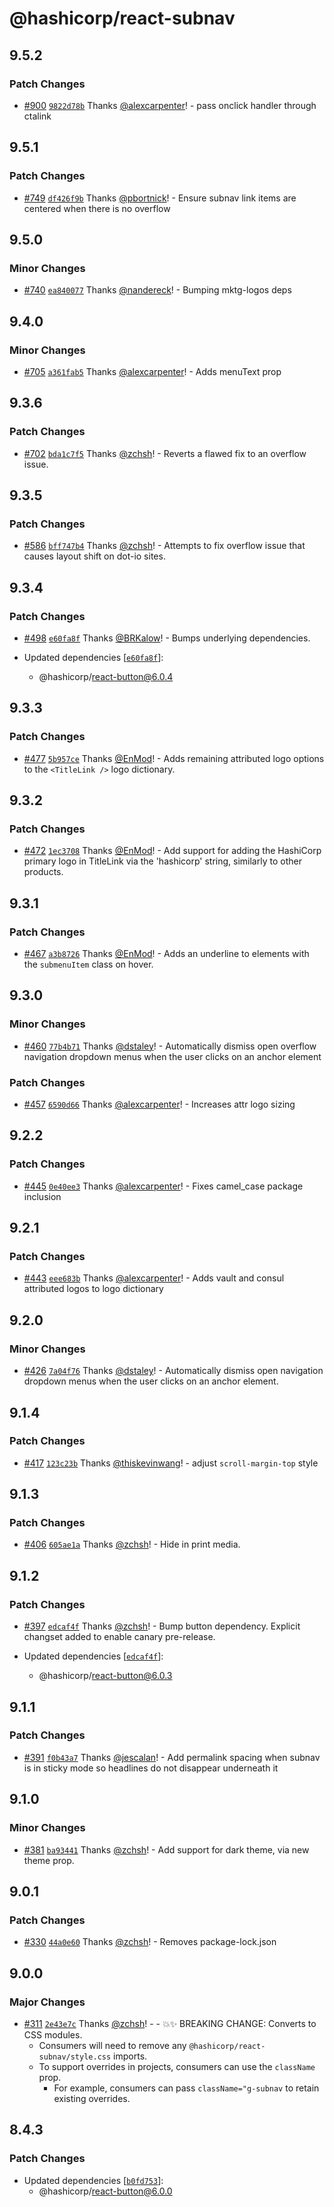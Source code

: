 # @hashicorp/react-subnav

## 9.5.2

### Patch Changes

- [#900](https://github.com/hashicorp/react-components/pull/900) [`9822d78b`](https://github.com/hashicorp/react-components/commit/9822d78b05e205555ad62b075c63c63b0d9694ab) Thanks [@alexcarpenter](https://github.com/alexcarpenter)! - pass onclick handler through ctalink

## 9.5.1

### Patch Changes

- [#749](https://github.com/hashicorp/react-components/pull/749) [`df426f9b`](https://github.com/hashicorp/react-components/commit/df426f9bf17b7a3374fe2649ffb1990d8db3bcb2) Thanks [@pbortnick](https://github.com/pbortnick)! - Ensure subnav link items are centered when there is no overflow

## 9.5.0

### Minor Changes

- [#740](https://github.com/hashicorp/react-components/pull/740) [`ea840077`](https://github.com/hashicorp/react-components/commit/ea84007724e2b604ea0be0114aee474a1ccc6d6f) Thanks [@nandereck](https://github.com/nandereck)! - Bumping mktg-logos deps

## 9.4.0

### Minor Changes

- [#705](https://github.com/hashicorp/react-components/pull/705) [`a361fab5`](https://github.com/hashicorp/react-components/commit/a361fab5f38ced326a1e291dc370559eaced3d6d) Thanks [@alexcarpenter](https://github.com/alexcarpenter)! - Adds menuText prop

## 9.3.6

### Patch Changes

- [#702](https://github.com/hashicorp/react-components/pull/702) [`bda1c7f5`](https://github.com/hashicorp/react-components/commit/bda1c7f54523744cbbb6d4fa40277d9788bc93ca) Thanks [@zchsh](https://github.com/zchsh)! - Reverts a flawed fix to an overflow issue.

## 9.3.5

### Patch Changes

- [#586](https://github.com/hashicorp/react-components/pull/586) [`bff747b4`](https://github.com/hashicorp/react-components/commit/bff747b4f790f00a9e8e23e682fc94510d69bddf) Thanks [@zchsh](https://github.com/zchsh)! - Attempts to fix overflow issue that causes layout shift on dot-io sites.

## 9.3.4

### Patch Changes

- [#498](https://github.com/hashicorp/react-components/pull/498) [`e60fa8f`](https://github.com/hashicorp/react-components/commit/e60fa8f437a98f97f6c0ed396f194192cf5e376e) Thanks [@BRKalow](https://github.com/BRKalow)! - Bumps underlying dependencies.

- Updated dependencies [[`e60fa8f`](https://github.com/hashicorp/react-components/commit/e60fa8f437a98f97f6c0ed396f194192cf5e376e)]:
  - @hashicorp/react-button@6.0.4

## 9.3.3

### Patch Changes

- [#477](https://github.com/hashicorp/react-components/pull/477) [`5b957ce`](https://github.com/hashicorp/react-components/commit/5b957ce637f92958804311f1295aaa181558568b) Thanks [@EnMod](https://github.com/EnMod)! - Adds remaining attributed logo options to the `<TitleLink />` logo dictionary.

## 9.3.2

### Patch Changes

- [#472](https://github.com/hashicorp/react-components/pull/472) [`1ec3708`](https://github.com/hashicorp/react-components/commit/1ec3708858aac94f3083d1d00663de7e7de27541) Thanks [@EnMod](https://github.com/EnMod)! - Add support for adding the HashiCorp primary logo in TitleLink via the 'hashicorp' string, similarly to other products.

## 9.3.1

### Patch Changes

- [#467](https://github.com/hashicorp/react-components/pull/467) [`a3b8726`](https://github.com/hashicorp/react-components/commit/a3b87263b36b1887b0c915354b973ae1a52a0ac9) Thanks [@EnMod](https://github.com/EnMod)! - Adds an underline to elements with the `submenuItem` class on hover.

## 9.3.0

### Minor Changes

- [#460](https://github.com/hashicorp/react-components/pull/460) [`77b4b71`](https://github.com/hashicorp/react-components/commit/77b4b71c54ae54c621f3bc7e41e5ad580509670f) Thanks [@dstaley](https://github.com/dstaley)! - Automatically dismiss open overflow navigation dropdown menus when the user clicks on an anchor element

### Patch Changes

- [#457](https://github.com/hashicorp/react-components/pull/457) [`6590d66`](https://github.com/hashicorp/react-components/commit/6590d6617c0ffc695c3e3a10be6257c0a6b0a38a) Thanks [@alexcarpenter](https://github.com/alexcarpenter)! - Increases attr logo sizing

## 9.2.2

### Patch Changes

- [#445](https://github.com/hashicorp/react-components/pull/445) [`0e40ee3`](https://github.com/hashicorp/react-components/commit/0e40ee35397663da70d73e9fd4414b5576e7b557) Thanks [@alexcarpenter](https://github.com/alexcarpenter)! - Fixes camel_case package inclusion

## 9.2.1

### Patch Changes

- [#443](https://github.com/hashicorp/react-components/pull/443) [`eee683b`](https://github.com/hashicorp/react-components/commit/eee683bb09f866befb16ab8af66178d355181398) Thanks [@alexcarpenter](https://github.com/alexcarpenter)! - Adds vault and consul attributed logos to logo dictionary

## 9.2.0

### Minor Changes

- [#426](https://github.com/hashicorp/react-components/pull/426) [`7a04f76`](https://github.com/hashicorp/react-components/commit/7a04f76a3ac20bc65ead0f8e4915d0ad18dfc94b) Thanks [@dstaley](https://github.com/dstaley)! - Automatically dismiss open navigation dropdown menus when the user clicks on an anchor element.

## 9.1.4

### Patch Changes

- [#417](https://github.com/hashicorp/react-components/pull/417) [`123c23b`](https://github.com/hashicorp/react-components/commit/123c23b46757c0b2fb0de8bf0d022081ed346ccf) Thanks [@thiskevinwang](https://github.com/thiskevinwang)! - adjust `scroll-margin-top` style

## 9.1.3

### Patch Changes

- [#406](https://github.com/hashicorp/react-components/pull/406) [`605ae1a`](https://github.com/hashicorp/react-components/commit/605ae1a3179855cf861b1bd86c7b7c9414761d3f) Thanks [@zchsh](https://github.com/zchsh)! - Hide in print media.

## 9.1.2

### Patch Changes

- [#397](https://github.com/hashicorp/react-components/pull/397) [`edcaf4f`](https://github.com/hashicorp/react-components/commit/edcaf4f3bf7df33932efae3b7885c908a541ce1a) Thanks [@zchsh](https://github.com/zchsh)! - Bump button dependency. Explicit changset added to enable canary pre-release.

- Updated dependencies [[`edcaf4f`](https://github.com/hashicorp/react-components/commit/edcaf4f3bf7df33932efae3b7885c908a541ce1a)]:
  - @hashicorp/react-button@6.0.3

## 9.1.1

### Patch Changes

- [#391](https://github.com/hashicorp/react-components/pull/391) [`f0b43a7`](https://github.com/hashicorp/react-components/commit/f0b43a7910f8a76e102afb18b38e22b19348d2cb) Thanks [@jescalan](https://github.com/jescalan)! - Add permalink spacing when subnav is in sticky mode so headlines do not disappear underneath it

## 9.1.0

### Minor Changes

- [#381](https://github.com/hashicorp/react-components/pull/381) [`ba93441`](https://github.com/hashicorp/react-components/commit/ba934415dd7d2ad56360c769f609c5ab9057ddd1) Thanks [@zchsh](https://github.com/zchsh)! - Add support for dark theme, via new theme prop.

## 9.0.1

### Patch Changes

- [#330](https://github.com/hashicorp/react-components/pull/330) [`44a0e60`](https://github.com/hashicorp/react-components/commit/44a0e60b577a36978275ef1b0efa0e351a9802c6) Thanks [@zchsh](https://github.com/zchsh)! - Removes package-lock.json

## 9.0.0

### Major Changes

- [#311](https://github.com/hashicorp/react-components/pull/311) [`2e43e7c`](https://github.com/hashicorp/react-components/commit/2e43e7c716b8889f942e8dfcd1b2e553a72d0fa6) Thanks [@zchsh](https://github.com/zchsh)! - - 💥✨ BREAKING CHANGE: Converts to CSS modules.
  - Consumers will need to remove any `@hashicorp/react-subnav/style.css` imports.
  - To support overrides in projects, consumers can use the `className` prop.
    - For example, consumers can pass `className="g-subnav` to retain existing overrides.

## 8.4.3

### Patch Changes

- Updated dependencies [[`b0fd753`](https://github.com/hashicorp/react-components/commit/b0fd753d7f9e5c4649424139712d4d2c5ec5ffd9)]:
  - @hashicorp/react-button@6.0.0
